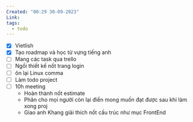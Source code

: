 ```yaml
---
Created: "00:29 30-09-2023"
Link: 
tags:
  - todo
---
```

- [x] Vietlish
- [x] Tạo roadmap và học từ vựng tiếng anh
- [ ] Mang các task qua trello
- [ ] Ngồi thiết kế nốt trang login
- [ ] ôn lại Linux comma
- [ ] Làm todo project
- [ ] 10h meeting
    - Hoàn thành nốt estimate
    - Phân cho mọi người còn lại điền mong muốn đạt được sau khi làm xong proj
    - Giao anh Khang giải thích nốt cấu trúc như mục FrontEnd
